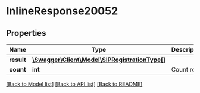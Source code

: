 # InlineResponse20052

## Properties
Name | Type | Description | Notes
------------ | ------------- | ------------- | -------------
**result** | [**\Swagger\Client\Model\SIPRegistrationType[]**](SIPRegistrationType.md) |  | [optional] 
**count** | **int** | Count rows | [optional] 

[[Back to Model list]](../README.md#documentation-for-models) [[Back to API list]](../README.md#documentation-for-api-endpoints) [[Back to README]](../README.md)


